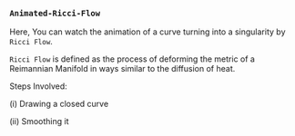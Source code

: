 ### ```Animated-Ricci-Flow```
Here, You can watch the animation of a curve turning into a singularity by ```Ricci Flow```.


```Ricci Flow``` is defined as the process of deforming the metric of a Reimannian Manifold in ways similar to the diffusion of heat.

Steps Involved: 

(i) Drawing a closed curve 

(ii) Smoothing it 
  
  
 

